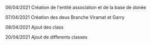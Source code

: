 06/04/2021 Création de l'entité association et de la base de donée

07/04/2021 Création des deux Branche Viramat et Garry

08/04/2021 Ajout des class 

20/04/2021 Ajout de differents classes
